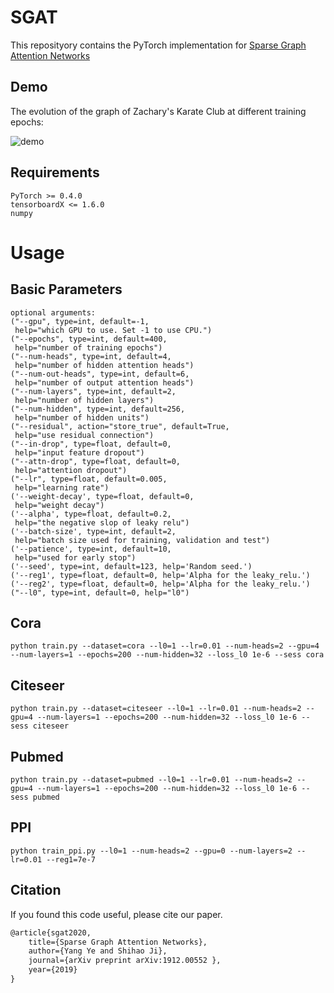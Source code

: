 # SGAT

This reposityory contains the PyTorch implementation for [Sparse Graph Attention Networks](https://arxiv.org/abs/1912.00552)



## Demo

The evolution of the graph of Zachary's Karate Club at different training epochs:

![demo](https://github.com/sndnyang/xvat/raw/master/demo/moons.gif)

## Requirements

    PyTorch >= 0.4.0
    tensorboardX <= 1.6.0
    numpy



# Usage

## Basic Parameters

```
optional arguments:
("--gpu", type=int, default=-1,                                      
 help="which GPU to use. Set -1 to use CPU.")                        
("--epochs", type=int, default=400,                                  
 help="number of training epochs")                                   
("--num-heads", type=int, default=4,                                 
 help="number of hidden attention heads")                            
("--num-out-heads", type=int, default=6,                             
 help="number of output attention heads")                            
("--num-layers", type=int, default=2,                                
 help="number of hidden layers")                                     
("--num-hidden", type=int, default=256,                              
 help="number of hidden units")                                      
("--residual", action="store_true", default=True,                    
 help="use residual connection")                                     
("--in-drop", type=float, default=0,                                 
 help="input feature dropout")                                       
("--attn-drop", type=float, default=0,                               
 help="attention dropout")                                           
("--lr", type=float, default=0.005,                                  
 help="learning rate")                                               
('--weight-decay', type=float, default=0,                            
 help="weight decay")                                                
('--alpha', type=float, default=0.2,                                 
 help="the negative slop of leaky relu")                             
('--batch-size', type=int, default=2,                                
 help="batch size used for training, validation and test")           
('--patience', type=int, default=10,                                 
 help="used for early stop")                                         
('--seed', type=int, default=123, help='Random seed.')               
('--reg1', type=float, default=0, help='Alpha for the leaky_relu.')  
('--reg2', type=float, default=0, help='Alpha for the leaky_relu.')  
("--l0", type=int, default=0, help="l0")                             
```


## Cora
```
python train.py --dataset=cora --l0=1 --lr=0.01 --num-heads=2 --gpu=4 --num-layers=1 --epochs=200 --num-hidden=32 --loss_l0 1e-6 --sess cora

```
## Citeseer
```
python train.py --dataset=citeseer --l0=1 --lr=0.01 --num-heads=2 --gpu=4 --num-layers=1 --epochs=200 --num-hidden=32 --loss_l0 1e-6 --sess citeseer
```
## Pubmed
```
python train.py --dataset=pubmed --l0=1 --lr=0.01 --num-heads=2 --gpu=4 --num-layers=1 --epochs=200 --num-hidden=32 --loss_l0 1e-6 --sess pubmed
```
## PPI
```
python train_ppi.py --l0=1 --num-heads=2 --gpu=0 --num-layers=2 --lr=0.01 --reg1=7e-7
```


## Citation

If you found this code useful, please cite our paper.

```latex
@article{sgat2020,
	title={Sparse Graph Attention Networks},
	author={Yang Ye and Shihao Ji},
	journal={arXiv preprint arXiv:1912.00552 },
	year={2019}
}
```

